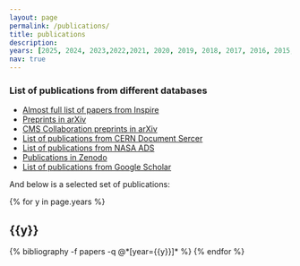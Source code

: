 ```yaml
---
layout: page
permalink: /publications/
title: publications
description: 
years: [2025, 2024, 2023,2022,2021, 2020, 2019, 2018, 2017, 2016, 2015, 2014, 2013, 2012, 2011, 2010, 2009, 2008, 2007, 2006, 2005, 2004, 2003, 2002, 2001]
nav: true
---
```


### List of publications from different databases
* [Almost full list of papers from Inspire](https://inspirehep.net/literature?sort=mostrecent&size=25&page=1&q=yazgan)
* [Preprints in arXiv](https://arxiv.org/search/advanced?advanced=&terms-0-operator=AND&terms-0-term=yazgan&terms-0-field=all&terms-1-operator=NOT&terms-1-term=yazgan+tuna&terms-1-field=author&classification-physics=y&classification-physics_archives=all&classification-include_cross_list=include&date-year=&date-filter_by=date_range&date-from_date=2000&date-to_date=2024&date-date_type=submitted_date&abstracts=show&size=200&order=-announced_date_first)
* [CMS Collaboration preprints in arXiv](https://arxiv.org/search/?query=cms+collaboration&searchtype=author&abstracts=show&order=-announced_date_first&size=50)
* [List of publications from CERN Document Sercer](https://cds.cern.ch/search?ln=en&as=1&m1=e&p1=Yazgan%2C+E.&f1=author&op1=n&m2=e&p2=1975&f2=year&op2=a&m3=a&p3=&f3=&action_search=Search&c=CERN+Document+Server&sf=&so=a&rm=&rg=10&sc=1&of=hb)
* [List of publications from NASA ADS](https://ui.adsabs.harvard.edu/search/q=(%20%20author%3A%22Yazgan%22%20AND%20year%3A2001-2090)&sort=date%20asc%2C%20bibcode%20asc&p_=0)
* [Publications in Zenodo](https://zenodo.org/search?page=1&size=20&q=%22yazgan,%20efe%22)
* [List of publications from Google Scholar](https://scholar.google.ch/citations?hl=en&user=PV7HGdgAAAAJ&view_op=list_works&sortby=pubdate) 

And below is a selected set of publications:

<div class="publications">

{% for y in page.years %}
  <h2 class="year">{{y}}</h2>
  {% bibliography -f papers -q @*[year={{y}}]* %}
{% endfor %}

</div>
